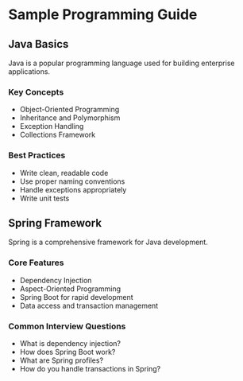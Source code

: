 # Sample Programming Guide

## Java Basics

Java is a popular programming language used for building enterprise applications.

### Key Concepts
- Object-Oriented Programming
- Inheritance and Polymorphism
- Exception Handling
- Collections Framework

### Best Practices
- Write clean, readable code
- Use proper naming conventions
- Handle exceptions appropriately
- Write unit tests

## Spring Framework

Spring is a comprehensive framework for Java development.

### Core Features
- Dependency Injection
- Aspect-Oriented Programming
- Spring Boot for rapid development
- Data access and transaction management

### Common Interview Questions
- What is dependency injection?
- How does Spring Boot work?
- What are Spring profiles?
- How do you handle transactions in Spring?